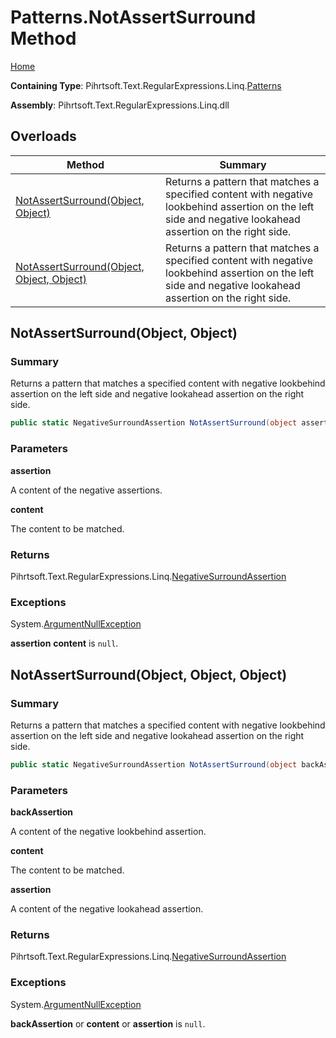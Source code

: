 # Patterns\.NotAssertSurround Method

[Home](../../../../../../README.md)

**Containing Type**: Pihrtsoft\.Text\.RegularExpressions\.Linq\.[Patterns](../README.md)

**Assembly**: Pihrtsoft\.Text\.RegularExpressions\.Linq\.dll

## Overloads

| Method | Summary |
| ------ | ------- |
| [NotAssertSurround(Object, Object)](#Pihrtsoft_Text_RegularExpressions_Linq_Patterns_NotAssertSurround_System_Object_System_Object_) | Returns a pattern that matches a specified content with negative lookbehind assertion on the left side and negative lookahead assertion on the right side\. |
| [NotAssertSurround(Object, Object, Object)](#Pihrtsoft_Text_RegularExpressions_Linq_Patterns_NotAssertSurround_System_Object_System_Object_System_Object_) | Returns a pattern that matches a specified content with negative lookbehind assertion on the left side and negative lookahead assertion on the right side\. |

## NotAssertSurround\(Object, Object\) <a name="Pihrtsoft_Text_RegularExpressions_Linq_Patterns_NotAssertSurround_System_Object_System_Object_"></a>

### Summary

Returns a pattern that matches a specified content with negative lookbehind assertion on the left side and negative lookahead assertion on the right side\.

```csharp
public static NegativeSurroundAssertion NotAssertSurround(object assertion, object content)
```

### Parameters

**assertion**

A content of the negative assertions\.

**content**

The content to be matched\.

### Returns

Pihrtsoft\.Text\.RegularExpressions\.Linq\.[NegativeSurroundAssertion](../../NegativeSurroundAssertion/README.md)

### Exceptions

System\.[ArgumentNullException](https://docs.microsoft.com/en-us/dotnet/api/system.argumentnullexception)

**assertion** **content** is `null`\.

## NotAssertSurround\(Object, Object, Object\) <a name="Pihrtsoft_Text_RegularExpressions_Linq_Patterns_NotAssertSurround_System_Object_System_Object_System_Object_"></a>

### Summary

Returns a pattern that matches a specified content with negative lookbehind assertion on the left side and negative lookahead assertion on the right side\.

```csharp
public static NegativeSurroundAssertion NotAssertSurround(object backAssertion, object content, object assertion)
```

### Parameters

**backAssertion**

A content of the negative lookbehind assertion\.

**content**

The content to be matched\.

**assertion**

A content of the negative lookahead assertion\.

### Returns

Pihrtsoft\.Text\.RegularExpressions\.Linq\.[NegativeSurroundAssertion](../../NegativeSurroundAssertion/README.md)

### Exceptions

System\.[ArgumentNullException](https://docs.microsoft.com/en-us/dotnet/api/system.argumentnullexception)

**backAssertion** or **content** or **assertion** is `null`\.

